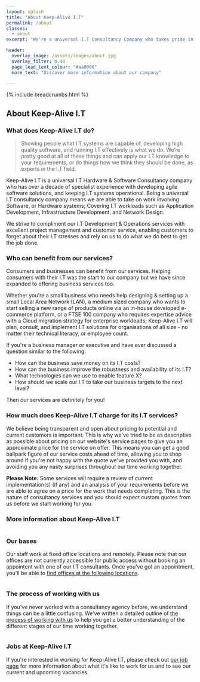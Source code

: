 ```yaml
---
layout: splash
title: "About Keep-Alive I.T"
permalink: /about
classes:
  - about
excerpt: "We're a universal I.T Consultancy Company who takes pride in our work. Learn more about our Company values, our vision, and how to join the 'Keep-Alive I.T family' as an employee."

header:
  overlay_image: /assets/images/about.jpg
  overlay_filter: 0.44
  page_lead_text_colour: "#aa0000"
  more_text: "Discover more information about our company"

---
```



{% include breadcrumbs.html %}

## <i class="fas fa-info-circle page-title-icon" aria-hidden="true"></i> About Keep-Alive I.T

### What does Keep-Alive I.T do?
<blockquote data-aos="fade-down" data-aos-once="true">
  <p>Showing people what I.T systems are capable of, developing high quality software, and running I.T effectively is what we do. We’re pretty good at all of these things and can apply our I.T knowledge to your requirements, or do things how we think they should be done, as experts in the I.T field.</p>
</blockquote>

Keep-Alive I.T is a universal I.T Hardware & Software Consultancy company who has over a decade of specialist experience with developing agile software solutions, and keeping I.T systems operational. Being a universal I.T consultancy company means we are able to take on work involving Software, or Hardware systems; Covering I.T workloads such as Application Development, Infrastructure Development, and Network Design. 

We strive to compliment our I.T Development & Operations services with excellent project management and customer service, enabling customers to forget about their I.T stresses and rely on us to do what we do best to get the job done. 

<div class="divider div-transparent div-arrow-down"></div>

### Who can benefit from our services?

Consumers and businesses can benefit from our services. Helping consumers with their I.T was the start to our company but we have since expanded to offering business services too.

Whether you're a small business who needs help designing & setting up a small Local Area Network (LAN), a medium sized company who wants to start selling a new range of products online via an in-house developed e-commerce platform, or a FTSE 100 company who requires expertise advice with a Cloud
migration strategy for enterprise workloads; Keep-Alive I.T will plan, consult, and implement I.T solutions for organisations of all size - no matter their technical literacy, or employee count.

If you're a business manager or executive and have ever discussed a question similar to the following:

- How can the business save money on its I.T costs?
- How can the business improve the robustness and availability of its I.T?
- What technologies can we use to enable feature X?
- How should we scale our I.T to take our business targets to the next level?

Then our services are definitely for you!

<div class="divider div-transparent div-arrow-down"></div>

### How much does Keep-Alive I.T charge for its I.T services?
We believe being transparent and open about pricing to potential and current customers is important. This is why we've tried to be as descriptive as possible about pricing on our website's service pages to give you an approximate price for the service on offer. This means you can get a good ballpark figure of our service costs ahead of time, allowing you to shop around if you're not happy with the quote we've provided you with, and avoiding you any nasty surprises throughout our time working together.

<p class="notice--info"><i class="fas fa-info-circle"></i> <strong>Please Note:</strong> Some services will require a review of current implementation(s) (if any) and an analysis of your requirements before we are able to agree on a price for the work that needs completing. This is the nature of consultancy services and you should expect custom quotes from us before we start working for you.</p>


<div class="divider div-transparent div-arrow-down"></div>

### More information about Keep-Alive I.T

<div class="row about-row" data-aos="fade-down" data-aos-once="true">
    <div class="col-xs-12">
        <div class="row">
            <div class="col-xs-2">
                <img class="lazy" data-src="/assets/images/icons/location.png"/>        
            </div>
            <div class="col-xs-10">
                <h3>Our bases</h3>
                <p>
                    Our staff work at fixed office locations and remotely. Please note that our offices are not currently accessible for public access without booking an appointent with one of our I.T consultants. Once you've got an appointment, you'll be able to <a href="/about/how-to-find-us">find offices at the following locations</a>.
                </p>
            </div>
        </div>
    </div>
</div>

<div class="divider div-transparent div-arrow-down"></div>

<div class="row about-row" data-aos="fade-down" data-aos-once="true">
    <div class="col-xs-12">
        <div class="row">
            <div class="col-xs-2">
                <img class="lazy" data-src="/assets/images/icons/process.png"/>        
            </div>
            <div class="col-xs-10">
                <h3>The process of working with us</h3>
                <p>If you've never worked with a consultancy agency before, we understand things can be a little confusing. We've written a detailed outline of <a href="/about/the-process-of-working-with-us">the process of working with us</a> to help you get a better understanding of the different stages of our time working together.</p>
            </div>
        </div>
    </div>
</div>

<div class="divider div-transparent div-arrow-down"></div>

<div class="row about-row">
    <div class="col-xs-12" data-aos="fade-down" data-aos-once="true">
        <div class="row">
            <div class="col-xs-2">
                <img class="lazy" data-src="/assets/images/icons/career.png"/>        
            </div>
            <div class="col-xs-10">
                <h3>Jobs at Keep-Alive I.T</h3>
                <p>If you're interested in working for Keep-Alive I.T, please check out <a href="/jobs">our job page</a> for more information about what it's like to work for us and to see our current and upcoming vacancies.</p>
            </div>
        </div>
    </div>
</div>
